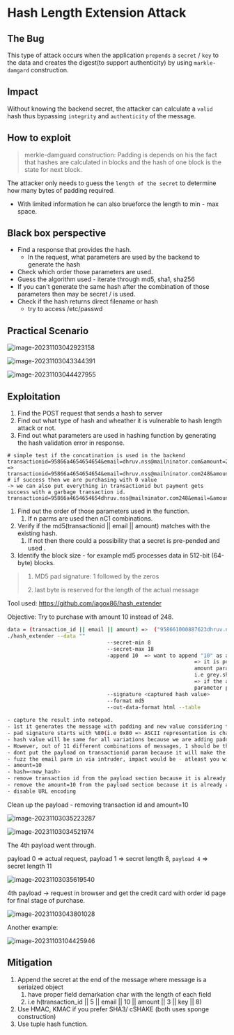 # Hash Length Extension Attack

## The Bug

This type of attack occurs when the application `prepends` a `secret` / `key` to the data and creates the digest(to support authenticity) by using `markle-damgard` construction. 

## Impact

Without knowing the backend secret, the attacker can calculate a `valid` hash thus bypassing `integrity` and `authenticity` of the message.

## How to exploit

>  merkle-damguard construction: Padding is depends on his the fact that hashes are calculated in blocks and the hash of one block is the state for next block.



The attacker only needs to guess the `length of the secret` to determine how many bytes of padding required.

- With limited information he can also brueforce the length to min - max space.

## Black box perspective

- Find a response that provides the hash.
  - In the request, what parameters are used by the backend to generate the hash
- Check which order those parameters are used.
- Guess the algorithm used - iterate through md5, sha1, sha256
- If you can't generate the same hash after the combination of those parameters then may be secret / is used.
- Check if the hash returns direct filename or hash
  - try to access /etc/passwd

## Practical Scenario

![image-20231103042923158](./.hash_length_extension_attack.assets/image-20231103042923158.png)

![image-20231103043344391](./.hash_length_extension_attack.assets/image-20231103043344391.png)

![image-20231103044427955](./.hash_length_extension_attack.assets/image-20231103044427955.png)

## Exploitation

1. Find the POST request that sends a hash to server
2. Find out what type of hash and wheather it is vulnerable to hash length attack or not.
3. Find out what parameters are used in hashing function by generating the hash validation error in response.

```
# simple test if the concatination is used in the backend
transactionid=95866a4654654654&email=dhruv.nss@mailninator.com&amount=248
=> transactionid=95866a4654654654&email=dhruv.nss@mailninator.com248&amount=
# if success then we are purchasing with 0 value
-> we can also put everything in transactionid but payment gets success with a garbage transaction id.
transactionid=95866a4654654654dhruv.nss@mailninator.com248&email=&amount=
```



1. Find out the order of those parameters used in the function.
   1. If n parms are used then nC1 combinations.
2. Verify if the md5(transactionid || email || amount) matches with the existing hash. 
   1. If not then there could a possibility that a secret is pre-pended and used .
3. Identify the block size - for example md5 processes data in 512-bit (64-byte) blocks.



> 1. MD5 pad signature: 1 followed by the zeros
>
> 2. last byte is reserved for the length of the actual message



Tool used: https://github.com/iagox86/hash_extender

Objective: Try to purchase with amount 10 instead of 248.

```bash
data = (transaction_id || email || amount) =>  ("958661000887623dhruv.nss@mailninator.com248") 
./hash_extender --data "" 
								--secret-min 8 
								--secret-max 18 
								-append 10  => want to append "10" as amount so that it will complute as new block
															=> it is possible because in the HTTP POST request we send new top up value in 
															amount parameter. we concatinate old amount data with email value.
															i.e grey.shell@gmail.com248
															=> if the app does not allow the amount field to be empty then we need to use
															parameter pollution vulnerability and add extra "amount" parameter with "10"
								--signature <captured hash value>
								--format md5
								--out-data-format html --table
								
- capture the result into notepad.
- 1st it generates the message with padding and new value considering the secret length=8 then 9 and so on
- pad signature starts with %80(i.e 0x80 => ASCII representation is char 1) followed by %00%00..%00
- hash value will be same for all variations because we are adding padding based on the different secret length so messages length will vary.(padding lenght will decrease from top(secret-min=8) to bottom(secret-max=18))
- However, out of 11 different combinations of messages, 1 should be the TRUE combination that generates that hash.
- dont put the payload on transactionid param because it will make the successfull payment on a garbage transaction id. 
- fuzz the email parm in via intruder, impact would be - atleast you will not get any email
- amount=10
- hash=<new_hash>
- remove transaction id from the payload section because it is already availabe in the parm
- remove the amount=10 from the payload section because it is already availabe in the parm
- disable URL encoding
```

Clean up the payload - removing transaction id and amount=10

![image-20231103035223287](./.hash_length_extension_attack.assets/image-20231103035223287.png)



![image-20231103034521974](./.hash_length_extension_attack.assets/image-20231103034521974.png)

The 4th payload went through.

payload 0 => actual request, payload 1 => secret length 8, `payload 4` => secret length 11

![image-20231103035619540](./.hash_length_extension_attack.assets/image-20231103035619540.png)

4th payload -> request in browser and get the credit card with order id page for final stage of purchase.

![image-20231103043801028](./.hash_length_extension_attack.assets/image-20231103043801028.png)

Another example:

![image-20231103104425946](./.hash_length_extension_attack.assets/image-20231103104425946.png)

## Mitigation

1. Append the secret at the end of the message where message is a seriaized object
   1. have proper field demarkation char with the length of each field
   1. i.e h(transaction_id || 5 || email || 10 || amount || 3 || key || 8)
2. Use HMAC, KMAC if you prefer SHA3/ cSHAKE (both uses sponge construction)
3. Use tuple hash function.



